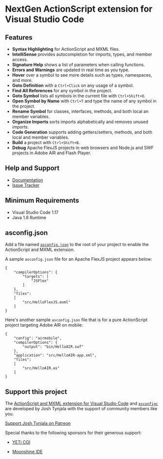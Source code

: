 # NextGen ActionScript extension for Visual Studio Code

## Features

* **Syntax Highlighting** for ActionScript and MXML files.
* **IntelliSense** provides autocompletion for imports, types, and member access.
* **Signature Help** shows a list of parameters when calling functions.
* **Errors and Warnings** are updated in real time as you type.
* **Hover** over a symbol to see more details such as types, namespaces, and more.
* **Goto Definition** with a `Ctrl+Click` on any usage of a symbol.
* **Find All References** for any symbol in the project.
* **Goto Symbol** lists all symbols in the current file with `Ctrl+Shift+O`.
* **Open Symbol by Name** with `Ctrl+T` and type the name of any symbol in the project.
* **Rename Symbol** for classes, interfaces, methods, and both local an member variables.
* **Organize Imports** sorts imports alphabetically and removes unused imports.
* **Code Generation** supports adding getters/setters, methods, and both local and member variables.
* **Build** a project with `Ctrl+Shift+B`.
* **Debug** Apache FlexJS projects in web browsers and Node.js and SWF projects in Adobe AIR and Flash Player.

## Help and Support

* [Documentation](https://github.com/BowlerHatLLC/vscode-nextgenas/wiki)
* [Issue Tracker](https://github.com/BowlerHatLLC/vscode-nextgenas/issues)

## Minimum Requirements

* Visual Studio Code 1.17
* Java 1.8 Runtime

## asconfig.json

Add a file named [`asconfig.json`](https://github.com/BowlerHatLLC/vscode-nextgenas/wiki/asconfig.json) to the root of your project to enable the ActionScript and MXML extension.

A sample `asconfig.json` file for an Apache FlexJS project appears below:

	{
		"compilerOptions": {
			"targets": [
				"JSFlex"
			]
		},
		"files":
		[
			"src/HelloFlexJS.mxml"
		]
	}

Here's another sample `asconfig.json` file that is for a pure ActionScript project targeting Adobe AIR on mobile:

	{
		"config": "airmobile",
		"compilerOptions": {
			"output": "bin/HelloAIR.swf"
		},
		"application": "src/HelloAIR-app.xml",
		"files":
		[
			"src/HelloAIR.as"
		]
	}

## Support this project

The [ActionScript and MXML extension for Visual Studio Code](https://marketplace.visualstudio.com/items?itemName=bowlerhatllc.vscode-nextgenas) and [`asconfigc`](https://www.npmjs.com/package/asconfigc) are developed by Josh Tynjala with the support of community members like you.

[Support Josh Tynjala on Patreon](http://patreon.com/josht)

Special thanks to the following sponsors for their generous support:

* [YETi CGI](http://yeticgi.com/)

* [Moonshine IDE](http://moonshine-ide.com/)
